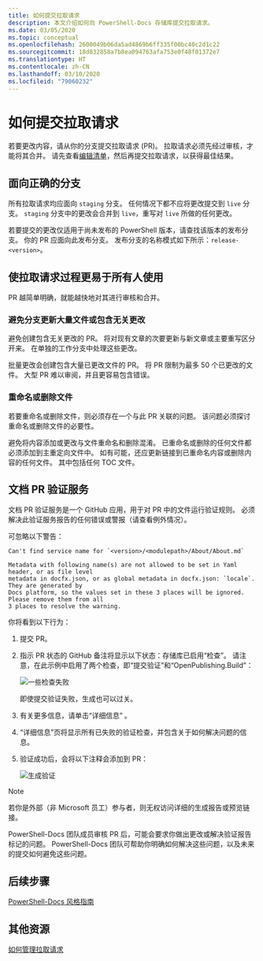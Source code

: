 ```yaml
---
title: 如何提交拉取请求
description: 本文介绍如何向 PowerShell-Docs 存储库提交拉取请求。
ms.date: 03/05/2020
ms.topic: conceptual
ms.openlocfilehash: 2600049b06da5ad4869b6ff335f00bc40c2d1c22
ms.sourcegitcommit: 18d832858a7b8ea094763afa753e0f48f01372e7
ms.translationtype: HT
ms.contentlocale: zh-CN
ms.lasthandoff: 03/10/2020
ms.locfileid: "79060232"
---
```

# <a name="how-to-submit-pull-requests"></a>如何提交拉取请求

若要更改内容，请从你的分支提交拉取请求 (PR)。 拉取请求必须先经过审核，才能将其合并。 请先查看[编辑清单](editorial-checklist.md)，然后再提交拉取请求，以获得最佳结果。

## <a name="target-the-correct-branch"></a>面向正确的分支

所有拉取请求均应面向 `staging` 分支。 任何情况下都不应将更改提交到 `live` 分支。 `staging` 分支中的更改会合并到 `live`，重写对 `live` 所做的任何更改。

若要提交的更改仅适用于尚未发布的 PowerShell 版本，请查找该版本的发布分支。 你的 PR 应面向此发布分支。 发布分支的名称模式如下所示：`release-<version>`。

## <a name="make-the-pull-request-process-work-better-for-everyone"></a>使拉取请求过程更易于所有人使用

PR 越简单明确，就能越快地对其进行审核和合并。

### <a name="avoid-branches-that-update-large-numbers-of-files-or-contain-unrelated-changes"></a>避免分支更新大量文件或包含无关更改

避免创建包含无关更改的 PR。 将对现有文章的次要更新与新文章或主要重写区分开来。 在单独的工作分支中处理这些更改。

批量更改会创建包含大量已更改文件的 PR。 将 PR 限制为最多 50 个已更改的文件。 大型 PR 难以审阅，并且更容易包含错误。

### <a name="renaming-or-deleting-files"></a>重命名或删除文件

若要重命名或删除文件，则必须存在一个与此 PR 关联的问题。 该问题必须探讨重命名或删除文件的必要性。

避免将内容添加或更改与文件重命名和删除混淆。 已重命名或删除的任何文件都必须添加到主重定向文件中。 如有可能，还应更新链接到已重命名内容或删除内容的任何文件。 其中包括任何 TOC 文件。

## <a name="docs-pr-validation-service"></a>文档 PR 验证服务

文档 PR 验证服务是一个 GitHub 应用，用于对 PR 中的文件运行验证规则。 必须解决此验证服务报告的任何错误或警报（请查看例外情况）。

可忽略以下警告：

```
Can't find service name for `<version>/<modulepath>/About/About.md`
```

```
Metadata with following name(s) are not allowed to be set in Yaml header, or as file level
metadata in docfx.json, or as global metadata in docfx.json: `locale`. They are generated by
Docs platform, so the values set in these 3 places will be ignored. Please remove them from all
3 places to resolve the warning.
```

你将看到以下行为：

1. 提交 PR。
1. 指示 PR 状态的 GitHub 备注将显示以下状态：存储库已启用“检查”。 请注意，在此示例中启用了两个检查，即“提交验证”和“OpenPublishing.Build”：

   ![一些检查失败](media/pull-requests/validation-failed.png)

   即使提交验证失败，生成也可以过关。

1. 有关更多信息，请单击“详细信息”  。
1. “详细信息”页将显示所有已失败的验证检查，并包含关于如何解决问题的信息。
1. 验证成功后，会将以下注释会添加到 PR：

   ![生成验证](media/pull-requests/build-validation.png)

> [!NOTE]
> 若你是外部（非 Microsoft 员工）参与者，则无权访问详细的生成报告或预览链接。

PowerShell-Docs 团队成员审核 PR 后，可能会要求你做出更改或解决验证报告标记的问题。 PowerShell-Docs 团队可帮助你明确如何解决这些问题，以及未来的提交如何避免这些问题。

## <a name="next-steps"></a>后续步骤

[PowerShell-Docs 风格指南](powershell-style-guide.md)

## <a name="additional-resources"></a>其他资源

[如何管理拉取请求](managing-pull-requests.md)

